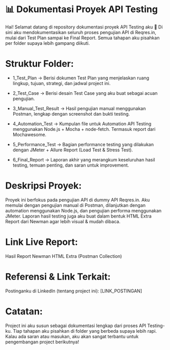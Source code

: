 # 📊 Dokumentasi Proyek API Testing
Hai! Selamat datang di repository dokumentasi proyek API Testing aku 🚀
Di sini aku mendokumentasikan seluruh proses pengujian API di Reqres.in, mulai dari Test Plan sampai ke Final Report. Semua tahapan aku pisahkan per folder supaya lebih gampang diikuti.

# Struktur Folder:
- 1_Test_Plan → Berisi dokumen Test Plan yang menjelaskan ruang lingkup, tujuan, strategi, dan jadwal project ini.

- 2_Test_Case → Berisi desain Test Case yang aku buat sebagai acuan pengujian.

- 3_Manual_Test_Result → Hasil pengujian manual menggunakan Postman, lengkap dengan screenshot dan bukti testing.

- 4_Automation_Test → Kumpulan file untuk Automation API Testing menggunakan Node.js + Mocha + node-fetch. Termasuk report dari Mochawesome.

- 5_Performance_Test → Bagian performance testing yang dilakukan dengan JMeter + Allure Report (Load Test & Stress Test).

- 6_Final_Report → Laporan akhir yang merangkum keseluruhan hasil testing, temuan penting, dan saran untuk improvement.

# Deskripsi Proyek:
Proyek ini berfokus pada pengujian API di dummy API Reqres.in. Aku memulai dengan pengujian manual di Postman, dilanjutkan dengan automation menggunakan Node.js, dan pengujian performa menggunakan JMeter. Laporan hasil testing juga aku buat dalam bentuk HTML Extra Report dari Newman agar lebih visual & mudah dibaca.

# Link Live Report:
Hasil Report Newman HTML Extra (Postman Collection)

# Referensi & Link Terkait:

Postinganku di LinkedIn (tentang project ini): [LINK_POSTINGAN]



# Catatan:
Project ini aku susun sebagai dokumentasi lengkap dari proses API Testing-ku. Tiap tahapan aku pisahkan di folder yang berbeda supaya lebih rapi. Kalau ada saran atau masukan, aku akan sangat terbantu untuk pengembangan project berikutnya!
